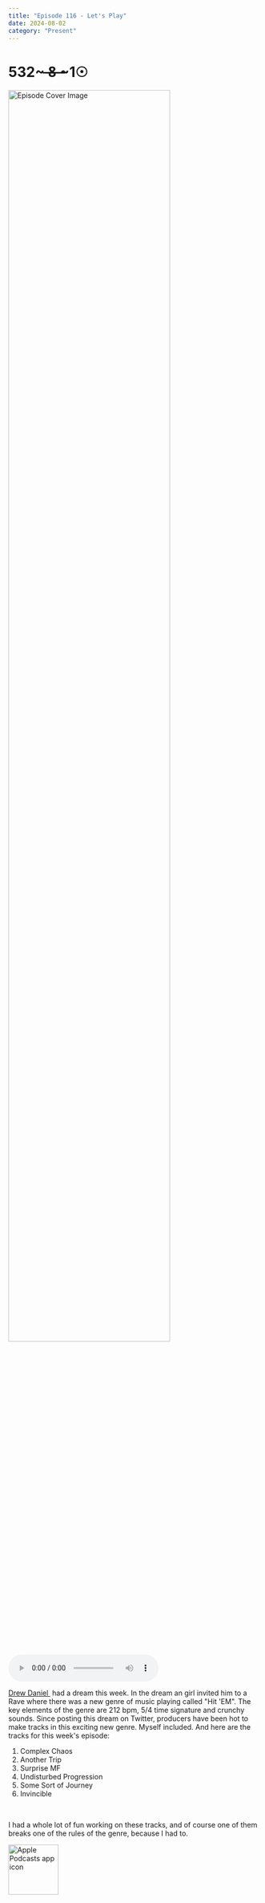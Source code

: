 ```yaml
---
title: "Episode 116 - Let's Play"
date: 2024-08-02
category: "Present"
---
```

# 532~ ̶8̶ ̶~1☉
<img src="https://artwork.captivate.fm/138ccd78-8f9d-402e-9967-8731cbacb7ac/WCE-ky8H9N0Qz1sDBMq8kBM3.png" alt="Episode Cover Image" width=80%/>
<audio controls>
  <source src="https://podcasts.captivate.fm/media/2aafb7f3-722e-447f-9b86-3adb210b4e74/Episode-116.mp3" type="audio/mpeg">
  Your browser does not support the audio element.
</audio>

<p><a href="https://twitter.com/DDDrewDaniel?ref_src=twsrc%5Etfw%7Ctwcamp%5Etweetembed%7Ctwterm%5E1817910903557570569%7Ctwgr%5E3c2bef0387169beb270bd6b14f26e2a4c13e170a%7Ctwcon%5Es1_&amp;ref_url=https%3A%2F%2Fwww.thefader.com%2F2024%2F08%2F01%2Fhit-em-crunchy-new-genre-sound" rel="noopener noreferrer" target="_blank">Drew Daniel&nbsp;</a> had a dream this week. In the dream an girl invited him to a Rave where there was a new genre of music playing called "Hit 'EM". The key elements of the genre are 212 bpm, 5/4 time signature and crunchy sounds. Since posting this dream on Twitter, producers have been hot to make tracks in this exciting new genre. Myself included. And here are the tracks for this week's episode:</p><ol><li>Complex Chaos</li><li>Another Trip</li><li>Surprise MF</li><li>Undisturbed Progression</li><li>Some Sort of Journey</li><li>Invincible</li></ol><br/><p>I had a whole lot of fun working on these tracks, and of course one of them breaks one of the rules of the genre, because I had to.</p>

<a href="https://podcasts.apple.com/us/podcast/living-room-music/id1608791560?tscg=30200&itsct=podcast_box_appicon&ls=1&mttnsubad=1608791560" style="display: inline-block;"><img src="https://toolbox.marketingtools.apple.com/api/v2/badges/app-icon-podcasts/standard/en-us" alt="Apple Podcasts app icon" style="width: 100px; height: 100px; vertical-align: middle; object-fit: contain;" /></a>
    